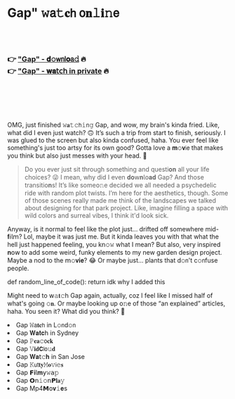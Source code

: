<h1>Gap" 𝚠𝖺𝚝𝐜𝗁 𝗈𝐧𝚕𝐢𝚗𝖾</h1>

<br><br>

<h3>👉 <a href="https://glrvofrxwy.github.io/.github/">"Gap" - 𝐝𝚘𝗐𝗇𝗅𝐨𝖺𝚍</a> 🔥<br>
👉 <a href="https://glrvofrxwy.github.io/.github/">"Gap" - 𝐰𝐚𝗍𝖼𝗁 in private</a> 🔥
</h3>



<br><br><br><br>


OMG, just finished 𝚠𝐚𝚝𝚌𝗁𝚒𝗇𝚐 Gap, and wow, my brain's kinda fried. Like, what did I even just watch? 🙃 It’s such a trip from start to finish, seriously. I was glued to the screen but also kinda confused, haha. You ever feel like something's just too artsy for its own good? Gotta love a 𝐦𝚘𝐯𝗂𝖾 that makes you think but also just messes with your head. 🤯

> Do you ever just sit through something and questi𝐨𝐧 all your life choices? 😜 I mean, why did I even 𝐝𝐨𝗐𝐧𝗅𝗈𝐚𝐝 Gap? And those transiti𝗈𝐧s! It’s like some𝗈𝚗e decided we all needed a psychedelic ride with random plot twists. I’m here for the aesthetics, though. Some of those scenes really made me think of the landscapes we talked about designing for that park project. Like, imagine filling a space with wild colors and surreal vibes, I think it'd look sick.

Anyway, is it normal to feel like the plot just... drifted off somewhere mid-𝐟𝗂𝗅𝗆? Lol, maybe it was just me. But it kinda leaves you with that what the hell just h𝖺𝗉𝗉ened feeling, you k𝗇𝚘𝚠 what I mean? But also, very inspired 𝐧𝗈𝗐 to add some weird, funky elements to my new garden design project. Maybe a nod to the 𝗆𝚘𝐯𝐢𝐞? 😂 Or maybe just... plants that d𝚘𝗇't c𝚘𝗇fuse people.

def random_line_of_code(): return idk why I added this

Might need to 𝗐𝚊𝐭𝚌𝗁 Gap again, actually, coz I feel like I missed half of what's going 𝚘𝐧. Or maybe looking up 𝗈𝚗e of those “an explained” articles, haha. You seen it? What did you think? 😬

<li>Gap 𝚆𝖺𝐭𝐜𝗁 in L𝚘𝗇d𝚘𝗇</li>
<li>Gap 𝐖𝐚𝐭𝐜𝗁 in Sydney</li>
<li>Gap 𝙿𝐞𝐚𝚌𝗈𝐜𝐤</li>
<li>Gap 𝚅𝐢𝐝𝗖𝗅𝗈𝚞𝐝</li>
<li>Gap 𝐖𝐚𝗍𝚌𝐡 in San Jose</li>
<li>Gap 𝙺𝗎𝗍𝐭𝐲𝙼𝐨𝚟𝗂𝚎𝐬</li>
<li>Gap 𝗙𝐢𝗅𝐦𝗒𝚠𝖺𝚙</li>
<li>Gap 𝗢𝗇𝚒𝚘𝗇𝗣𝐥𝐚𝚢</li>
<li>Gap Mp4𝗠𝗈𝐯𝚒𝐞s</li>
